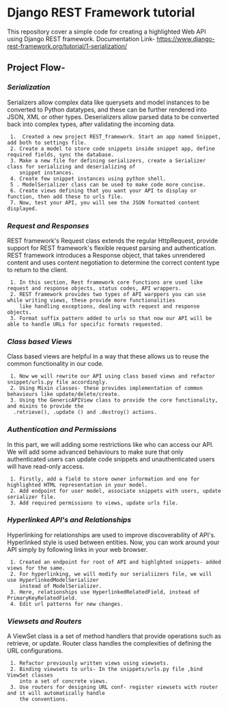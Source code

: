 # Django REST Framework tutorial 
This repository cover a simple code for creating a highlighted Web API using Django REST framework.
Documentation Link- https://www.django-rest-framework.org/tutorial/1-serialization/

## Project Flow-


### _Serialization_
Serializers allow complex data like querysets and model instances to be converted to Python datatypes, and these can be further rendered into JSON, XML or other types. Deserializers allow parsed data to be converted back into complex types, after validating the incoming data.

     1.  Created a new project REST_framework. Start an app named Snippet, add both to settings file. 
     2. Create a model to store code snippets inside snippet app, define required fields, sync the database.
     3. Make a new file for defining serializers, create a Serializer class for serializing and deserializing of 
        snippet instances.
     4. Create few snippet instances using python shell.
     5 . ModelSerializer class can be used to make code more concise.
     6. Create views defining that you want your API to display or function, then add these to urls file.
     7. Now, test your API, you will see the JSON formatted content displayed.


### _Request and Responses_
REST framework's Request class extends the regular HttpRequest, provide support for REST framework's flexible request parsing and authentication. REST framework introduces a Response object, that takes unrendered content and uses content negotiation to determine the correct content type to return to the client.

     1. In this section, Rest framework core functions are used like request and response objects, status codes, API wrappers.
     2. REST framework provides two types of API warppers you can use while writing views, these provide more functionalities 
        like handling exceptions, dealing with request and response objects.
     3. Format suffix pattern added to urls so that now our API will be able to handle URLs for specific formats requested.


### _Class based Views_
Class based views are helpful in a way that these allows us to reuse the common functionality in our code.

     1. Now we will rewrite our API using class based views and refactor snippet/urls.py file accordingly.
     2. Using Mixin classes- these provides implementation of common behaviours like update/delete/create.
     3. Using the GenericAPIView class to provide the core functionality, and mixins to provide the
      .retrieve(), .update () and .destroy() actions.


### _Authentication and Permissions_
In this part, we will adding some restrictions like who can access our API. We will add some advanced behaviours to make
sure that only authenticated users can update code snippets and unauthenticated users will have read-only access.

     1. Firstly, add a field to store owner information and one for highlighted HTML representation in your model.
     2. Add endpoint for user model, associate snippets with users, update serializer file.
     3. Add required permissions to views, update urls file. 



### _Hyperlinked API's and Relationships_
Hyperlinking for relationships are used to improve discoverability of API's. Hyperlinked style is used between entities.
Now, you can work around your API simply by following links in your web browser.

     1. Created an endpoint for root of API and highlghted snippets- added views for the same.
     2. For hyperlinking, we will modify our serialiizers file, we will use HyperlinkedModelSerializer 
        instead of ModelSerializer.
     3. Here, relationships use HyperlinkedRelatedField, instead of PrimaryKeyRelatedField.
     4. Edit url patterns for new changes.

### _Viewsets and Routers_
 A ViewSet class is a set of method handlers that provide operations such as retrieve, or update. Router class handles the complexities of defining the URL configurations.

     1. Refactor previously written views using viewsets.
     2. Binding viewsets to urls- In the snippets/urls.py file ,bind ViewSet classes 
        into a set of concrete views.
     3. Use routers for designing URL conf- register viewsets with router and it will automatically handle 
        the conventions.
